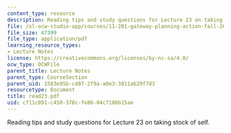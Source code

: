 ```yaml
---
content_type: resource
description: Reading tips and study questions for Lecture 23 on taking stock of self.
file: /ol-ocw-studio-app/courses/11-201-gateway-planning-action-fall-2007/cf11c091c450378cfe8604c7106b15ae_read23.pdf
file_size: 47399
file_type: application/pdf
learning_resource_types:
- Lecture Notes
license: https://creativecommons.org/licenses/by-nc-sa/4.0/
ocw_type: OCWFile
parent_title: Lecture Notes
parent_type: CourseSection
parent_uid: 1583e95b-c487-2f9a-a0e3-3811ab29f7d3
resourcetype: Document
title: read23.pdf
uid: cf11c091-c450-378c-fe86-04c7106b15ae
---
```

Reading tips and study questions for Lecture 23 on taking stock of self.